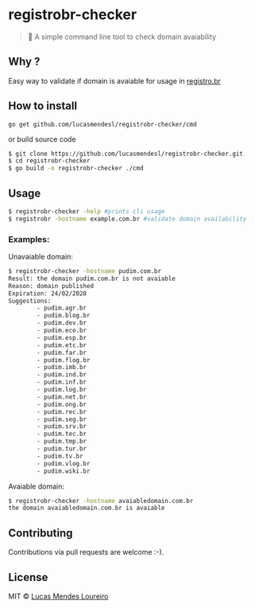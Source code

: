 # registrobr-checker
> :mag_right: A simple command line tool to check domain avaiability

## Why ?
    
Easy way to validate if domain is avaiable for usage in [registro.br](https://registro.br)

## How to install

```
go get github.com/lucasmendesl/registrobr-checker/cmd
```
or build source code

```sh
$ git clone https://github.com/lucasmendesl/registrobr-checker.git
$ cd registrobr-checker
$ go build -o registrobr-checker ./cmd
```

## Usage

```sh
$ registrobr-checker -help #prints cli usage
$ registrobr -hostname example.com.br #validate domain availability
```

### Examples:

Unavaiable domain:

```sh
$ registrobr-checker -hostname pudim.com.br
Result: the domain pudim.com.br is not avaiable
Reason: domain published
Expiration: 24/02/2028
Suggestions:
        - pudim.agr.br
        - pudim.blog.br
        - pudim.dev.br
        - pudim.eco.br
        - pudim.esp.br
        - pudim.etc.br
        - pudim.far.br
        - pudim.flog.br
        - pudim.imb.br
        - pudim.ind.br
        - pudim.inf.br
        - pudim.log.br
        - pudim.net.br
        - pudim.ong.br
        - pudim.rec.br
        - pudim.seg.br
        - pudim.srv.br
        - pudim.tec.br
        - pudim.tmp.br
        - pudim.tur.br
        - pudim.tv.br
        - pudim.vlog.br
        - pudim.wiki.br
```

Avaiable domain:

```sh
$ registrobr-checker -hostname avaiabledomain.com.br
the domain avaiabledomain.com.br is avaiable
```

## Contributing
Contributions via pull requests are welcome :-).

## License

MIT © [Lucas Mendes Loureiro](http://github.com/lucasmendesl)
